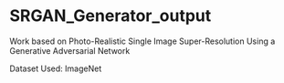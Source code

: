 # SRGAN_Generator_output

Work based on Photo-Realistic Single Image Super-Resolution Using a Generative Adversarial Network

Dataset Used: ImageNet
